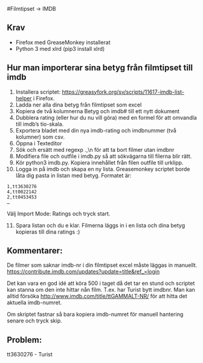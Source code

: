 #Filmtipset -> IMDB

## Krav
- Firefox med GreaseMonkey installerat
- Python 3 med xlrd (pip3 install xlrd)

## Hur man importerar sina betyg från filmtipset till imdb

1. Installera scriptet: https://greasyfork.org/sv/scripts/11617-imdb-list-helper i Firefox. 
2. Ladda ner alla dina betyg från filmtipset som excel
3. Kopiera de två kolumnerna Betyg och imdb# till ett nytt dokument
4. Dubblera rating (eller hur du nu vill göra) med en formel för att omvandla till imdb’s tio-skala.
5. Exportera bladet med din nya imdb-rating och imdbnummer (två kolumner) som csv.
6. Öppna i Texteditor
7. Sök och ersätt med regexp .,\n för att ta bort filmer utan imdbnr
8. Modifiera file och outfile i imdb.py så att sökvägarna till filerna blir rätt.
9. Kör python3 imdb.py. Kopiera innehållet från filen outfile till urklipp.
10. Logga in på imdb och skapa en ny lista.
Greasemonkey scriptet borde låta dig pasta in listan med betyg. Formatet är:

```
1,tt3630276
4,tt0022142
2,tt0453453
…
```

Välj Import Mode: Ratings och tryck start. 

11. Spara listan och du e klar. Filmerna läggs in i en lista och dina betyg kopieras till dina ratings :)


## Kommentarer:
De filmer som saknar imdb-nr i din filmtipset excel måste läggas in manuellt.
https://contribute.imdb.com/updates?update=title&ref_=login

Det kan vara en god idé att köra 500 i taget då det tar en stund och scriptet kan stanna om den inte hittar nån film. T.ex. har Turist bytt imdbnr.
Man kan alltid försöka
http://www.imdb.com/title/ttGAMMALT-NR/ för att hitta det aktuella imdb-numret.

Om skriptet fastnar så bara kopiera imdb-numret för manuell hantering senare och tryck skip.

## Problem:
tt3630276 - Turist
